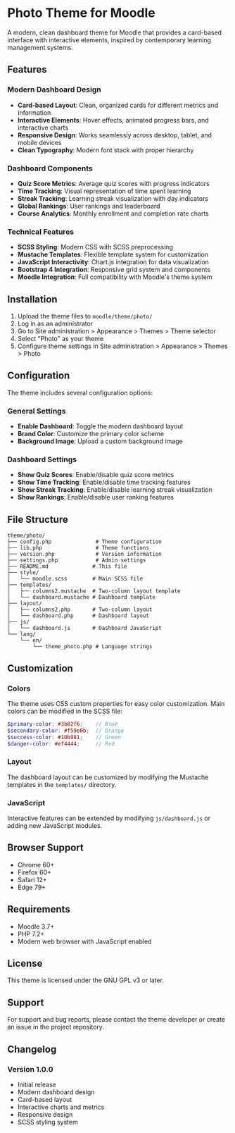 # Photo Theme for Moodle

A modern, clean dashboard theme for Moodle that provides a card-based interface with interactive elements, inspired by contemporary learning management systems.

## Features

### Modern Dashboard Design
- **Card-based Layout**: Clean, organized cards for different metrics and information
- **Interactive Elements**: Hover effects, animated progress bars, and interactive charts
- **Responsive Design**: Works seamlessly across desktop, tablet, and mobile devices
- **Clean Typography**: Modern font stack with proper hierarchy

### Dashboard Components
- **Quiz Score Metrics**: Average quiz scores with progress indicators
- **Time Tracking**: Visual representation of time spent learning
- **Streak Tracking**: Learning streak visualization with day indicators
- **Global Rankings**: User rankings and leaderboard
- **Course Analytics**: Monthly enrollment and completion rate charts

### Technical Features
- **SCSS Styling**: Modern CSS with SCSS preprocessing
- **Mustache Templates**: Flexible template system for customization
- **JavaScript Interactivity**: Chart.js integration for data visualization
- **Bootstrap 4 Integration**: Responsive grid system and components
- **Moodle Integration**: Full compatibility with Moodle's theme system

## Installation

1. Upload the theme files to `moodle/theme/photo/`
2. Log in as an administrator
3. Go to Site administration > Appearance > Themes > Theme selector
4. Select "Photo" as your theme
5. Configure theme settings in Site administration > Appearance > Themes > Photo

## Configuration

The theme includes several configuration options:

### General Settings
- **Enable Dashboard**: Toggle the modern dashboard layout
- **Brand Color**: Customize the primary color scheme
- **Background Image**: Upload a custom background image

### Dashboard Settings
- **Show Quiz Scores**: Enable/disable quiz score metrics
- **Show Time Tracking**: Enable/disable time tracking features
- **Show Streak Tracking**: Enable/disable learning streak visualization
- **Show Rankings**: Enable/disable user ranking features

## File Structure

```
theme/photo/
├── config.php              # Theme configuration
├── lib.php                 # Theme functions
├── version.php             # Version information
├── settings.php            # Admin settings
├── README.md              # This file
├── style/
│   └── moodle.scss        # Main SCSS file
├── templates/
│   ├── columns2.mustache  # Two-column layout template
│   └── dashboard.mustache # Dashboard template
├── layout/
│   ├── columns2.php       # Two-column layout
│   └── dashboard.php      # Dashboard layout
├── js/
│   └── dashboard.js       # Dashboard JavaScript
└── lang/
    └── en/
        └── theme_photo.php # Language strings
```

## Customization

### Colors
The theme uses CSS custom properties for easy color customization. Main colors can be modified in the SCSS file:

```scss
$primary-color: #3b82f6;    // Blue
$secondary-color: #f59e0b;  // Orange
$success-color: #10b981;    // Green
$danger-color: #ef4444;     // Red
```

### Layout
The dashboard layout can be customized by modifying the Mustache templates in the `templates/` directory.

### JavaScript
Interactive features can be extended by modifying `js/dashboard.js` or adding new JavaScript modules.

## Browser Support

- Chrome 60+
- Firefox 60+
- Safari 12+
- Edge 79+

## Requirements

- Moodle 3.7+
- PHP 7.2+
- Modern web browser with JavaScript enabled

## License

This theme is licensed under the GNU GPL v3 or later.

## Support

For support and bug reports, please contact the theme developer or create an issue in the project repository.

## Changelog

### Version 1.0.0
- Initial release
- Modern dashboard design
- Card-based layout
- Interactive charts and metrics
- Responsive design
- SCSS styling system
